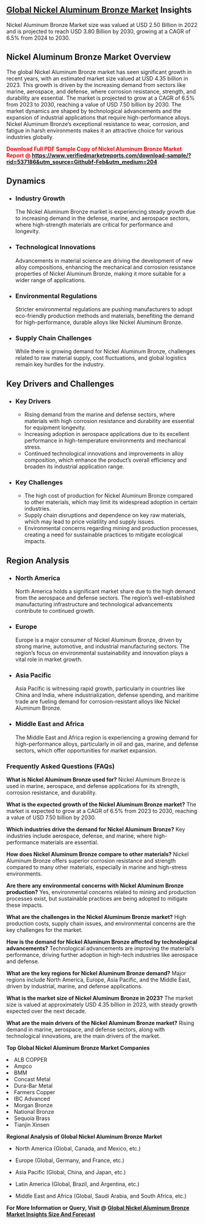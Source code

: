 <h2><a href="https://www.verifiedmarketreports.com/download-sample/?rid=537186&amp;utm_source=Githubf&amp;utm_medium=204" target="_blank">Global Nickel Aluminum Bronze Market</a> Insights</h2><p>Nickel Aluminum Bronze Market size was valued at USD 2.50 Billion in 2022 and is projected to reach USD 3.80 Billion by 2030, growing at a CAGR of 6.5% from 2024 to 2030.</p><p> <h2>Nickel Aluminum Bronze Market Overview</h2> <p>The global Nickel Aluminum Bronze market has seen significant growth in recent years, with an estimated market size valued at USD 4.35 billion in 2023. This growth is driven by the increasing demand from sectors like marine, aerospace, and defense, where corrosion resistance, strength, and durability are essential. The market is projected to grow at a CAGR of 6.5% from 2023 to 2030, reaching a value of USD 7.50 billion by 2030. The market dynamics are shaped by technological advancements and the expansion of industrial applications that require high-performance alloys. Nickel Aluminum Bronze’s exceptional resistance to wear, corrosion, and fatigue in harsh environments makes it an attractive choice for various industries globally.</p> <p><strong><p><span class=""><span style="color: #ff0000;"><strong>Download Full PDF Sample Copy of Nickel Aluminum Bronze Market Report</strong> @ </span><a href="https://www.verifiedmarketreports.com/download-sample/?rid=537186&amp;utm_source=Githubf-Feb&amp;utm_medium=204" target="_blank">https://www.verifiedmarketreports.com/download-sample/?rid=537186&amp;utm_source=Githubf-Feb&amp;utm_medium=204</a></span></p></strong></p> <h2>Dynamics</h2> <ul> <li><h3>Industry Growth</h3> The Nickel Aluminum Bronze market is experiencing steady growth due to increasing demand in the defense, marine, and aerospace sectors, where high-strength materials are critical for performance and longevity.</li> <li><h3>Technological Innovations</h3> Advancements in material science are driving the development of new alloy compositions, enhancing the mechanical and corrosion resistance properties of Nickel Aluminum Bronze, making it more suitable for a wider range of applications.</li> <li><h3>Environmental Regulations</h3> Stricter environmental regulations are pushing manufacturers to adopt eco-friendly production methods and materials, benefiting the demand for high-performance, durable alloys like Nickel Aluminum Bronze.</li> <li><h3>Supply Chain Challenges</h3> While there is growing demand for Nickel Aluminum Bronze, challenges related to raw material supply, cost fluctuations, and global logistics remain key hurdles for the industry.</li> </ul> <h2>Key Drivers and Challenges</h2> <ul> <li><h3>Key Drivers</h3> <ul> <li>Rising demand from the marine and defense sectors, where materials with high corrosion resistance and durability are essential for equipment longevity.</li> <li>Increasing adoption in aerospace applications due to its excellent performance in high-temperature environments and mechanical stress.</li> <li>Continued technological innovations and improvements in alloy composition, which enhance the product’s overall efficiency and broaden its industrial application range.</li> </ul> </li> <li><h3>Key Challenges</h3> <ul> <li>The high cost of production for Nickel Aluminum Bronze compared to other materials, which may limit its widespread adoption in certain industries.</li> <li>Supply chain disruptions and dependence on key raw materials, which may lead to price volatility and supply issues.</li> <li>Environmental concerns regarding mining and production processes, creating a need for sustainable practices to mitigate ecological impacts.</li> </ul> </li> </ul> <h2>Region Analysis</h2> <ul> <li><h3>North America</h3> North America holds a significant market share due to the high demand from the aerospace and defense sectors. The region’s well-established manufacturing infrastructure and technological advancements contribute to continued growth.</li> <li><h3>Europe</h3> Europe is a major consumer of Nickel Aluminum Bronze, driven by strong marine, automotive, and industrial manufacturing sectors. The region’s focus on environmental sustainability and innovation plays a vital role in market growth.</li> <li><h3>Asia Pacific</h3> Asia Pacific is witnessing rapid growth, particularly in countries like China and India, where industrialization, defense spending, and maritime trade are fueling demand for corrosion-resistant alloys like Nickel Aluminum Bronze.</li> <li><h3>Middle East and Africa</h3> The Middle East and Africa region is experiencing a growing demand for high-performance alloys, particularly in oil and gas, marine, and defense sectors, which offer opportunities for market expansion.</li> </ul> <h3>Frequently Asked Questions (FAQs)</h3> <p><strong>What is Nickel Aluminum Bronze used for?</strong> Nickel Aluminum Bronze is used in marine, aerospace, and defense applications for its strength, corrosion resistance, and durability.</p> <p><strong>What is the expected growth of the Nickel Aluminum Bronze market?</strong> The market is expected to grow at a CAGR of 6.5% from 2023 to 2030, reaching a value of USD 7.50 billion by 2030.</p> <p><strong>Which industries drive the demand for Nickel Aluminum Bronze?</strong> Key industries include aerospace, defense, and marine, where high-performance materials are essential.</p> <p><strong>How does Nickel Aluminum Bronze compare to other materials?</strong> Nickel Aluminum Bronze offers superior corrosion resistance and strength compared to many other materials, especially in marine and high-stress environments.</p> <p><strong>Are there any environmental concerns with Nickel Aluminum Bronze production?</strong> Yes, environmental concerns related to mining and production processes exist, but sustainable practices are being adopted to mitigate these impacts.</p> <p><strong>What are the challenges in the Nickel Aluminum Bronze market?</strong> High production costs, supply chain issues, and environmental concerns are the key challenges for the market.</p> <p><strong>How is the demand for Nickel Aluminum Bronze affected by technological advancements?</strong> Technological advancements are improving the material’s performance, driving further adoption in high-tech industries like aerospace and defense.</p> <p><strong>What are the key regions for Nickel Aluminum Bronze demand?</strong> Major regions include North America, Europe, Asia Pacific, and the Middle East, driven by industrial, marine, and defense applications.</p> <p><strong>What is the market size of Nickel Aluminum Bronze in 2023?</strong> The market size is valued at approximately USD 4.35 billion in 2023, with steady growth expected over the next decade.</p> <p><strong>What are the main drivers of the Nickel Aluminum Bronze market?</strong> Rising demand in marine, aerospace, and defense sectors, along with technological innovations, are the main drivers of the market.</p> </p><p><strong>Top Global Nickel Aluminum Bronze Market Companies</strong></p><div data-test-id=""><p><li>ALB COPPER</li><li> Ampco</li><li> BMM</li><li> Concast Metal</li><li> Dura-Bar Metal</li><li> Farmers Copper</li><li> IBC Advanced</li><li> Morgan Bronze</li><li> National Bronze</li><li> Sequoia Brass</li><li> Tianjin Xinsen</li></p><div><strong>Regional Analysis of&nbsp;Global Nickel Aluminum Bronze Market</strong></div><ul><li dir="ltr"><p dir="ltr">North America&nbsp;(Global, Canada, and Mexico, etc.)</p></li><li dir="ltr"><p dir="ltr">Europe (Global, Germany, and France, etc.)</p></li><li dir="ltr"><p dir="ltr">Asia Pacific&nbsp;(Global, China, and Japan, etc.)</p></li><li dir="ltr"><p dir="ltr">Latin America&nbsp;(Global, Brazil, and Argentina, etc.)</p></li><li dir="ltr">Middle East and Africa&nbsp;(Global, Saudi Arabia, and South Africa, etc.)</li></ul><p><strong>For More Information or Query, Visit @&nbsp;</strong><strong><a href="https://www.verifiedmarketreports.com/product/nickel-aluminum-bronze-market-size-and-forecast-2/?utm_source=Githubf&amp;utm_medium=204" target="_blank">Global Nickel Aluminum Bronze Market Insights Size And Forecast</a></strong></p></div>
